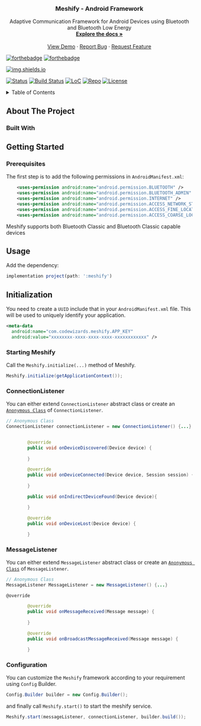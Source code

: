 <div id="top"></div>

<!-- PROJECT LOGO -->
<br />
<div align="center">
  <!-- <a href="https://github.com/kavindaperera/meshify-framework">
    <img src="https://firebasestorage.googleapis.com/v0/b/meshify-f206b.appspot.com/o/logos%2Fmeshify_text_logo_green.svg?alt=media&token=09cfa2c3-f8f1-4309-9bbc-87ab5cdc2b87" alt="Logo" width="500" height="100">
  </a> -->

  <h3 align="center">Meshify - Android Framework</h3>

  <p align="center">
    Adaptive Communication Framework for Android Devices using Bluetooth and Bluetooth Low Energy
    <br />
    <a href="http://ec2-3-20-225-140.us-east-2.compute.amazonaws.com/"><strong>Explore the docs »</strong></a>
    <br />
    <br />
    <a href="https://github.com/kavindaperera/meshify-framework">View Demo</a>
    ·
    <a href="https://github.com/kavindaperera/meshify-framework/issues">Report Bug</a>
    ·
    <a href="https://github.com/kavindaperera/meshify-framework/issues">Request Feature</a>
  </p>
</div>

<!-- PROJECT SHIELDS -->
<!--
*** I'm using markdown "reference style" links for readability.
*** Reference links are enclosed in brackets [ ] instead of parentheses ( ).
*** See the bottom of this document for the declaration of the reference variables
*** for contributors-url, forks-url, etc. This is an optional, concise syntax you may use.
*** https://www.markdownguide.org/basic-syntax/#reference-style-links
-->


[![forthebadge](https://forthebadge.com/images/badges/built-for-android.svg)]()
[![forthebadge](https://forthebadge.com/images/badges/made-with-java.svg)]()

[![img.shields.io](https://img.shields.io/badge/powered%20by-codewizards-brightgreen?style=for-the-badge&logo=CodeIgniter)]()

[![Status](https://badgen.net/badge/status/development/red)]()
[![Build Status](https://badgen.net/badge/build/pending/orange)]()
[![LoC](https://badgen.net/badge/lines/8.54k/green)]()
[![Repo](https://badgen.net/badge/icon/github?icon=github&label)](https://github.com/kavindaperera/meshify-framework)
[![License](https://badgen.net//badge/license/MIT/blue)]()

<!-- TABLE OF CONTENTS -->
<details>
  <summary>Table of Contents</summary>
  <ol>
    <li>
      <a href="#about-the-project">About The Project</a>
      <ul>
        <li><a href="#built-with">Built With</a></li>
      </ul>
    </li>
    <li>
      <a href="#getting-started">Getting Started</a>
      <ul>
        <li><a href="#prerequisites">Prerequisites</a></li>
        <li><a href="#installation">Installation</a></li>
      </ul>
    </li>
    <li><a href="#usage">Usage</a></li>
    <li><a href="#initialization">Initialization</a>
         <ul>
            <li><a href="#starting-meshify">Starting Meshify</a></li>
            <li><a href="#configuration">Configuration</a></li>
        </ul>
    </li>
    <li><a href="#roadmap">Roadmap</a></li>
    <li><a href="#contributing">Contributing</a></li>
    <li><a href="#license">License</a></li>
    <li><a href="#contact">Contact</a></li>
    <li><a href="#acknowledgments">Acknowledgments</a></li>
  </ol>
</details>

## About The Project



### Built With



## Getting Started

### Prerequisites

The first step is to add the following permissions in `AndroidManifest.xml`:

```xml
    <uses-permission android:name="android.permission.BLUETOOTH" />
    <uses-permission android:name="android.permission.BLUETOOTH_ADMIN" />
    <uses-permission android:name="android.permission.INTERNET" />
    <uses-permission android:name="android.permission.ACCESS_NETWORK_STATE" />
    <uses-permission android:name="android.permission.ACCESS_FINE_LOCATION" />
    <uses-permission android:name="android.permission.ACCESS_COARSE_LOCATION" />
```

Meshify supports both Bluetooth Classic and Bluetooth Classic capable devices


## Usage

Add the dependency:

```javascript
implementation project(path: ':meshify')
```

## Initialization

You need to create a `UUID` include that in your `AndroidManifest.xml` file. This will be used to uniquely identify your application.

```xml
<meta-data
  android:name="com.codewizards.meshify.APP_KEY"
  android:value="xxxxxxxx-xxxx-xxxx-xxxx-xxxxxxxxxxxx" />
```
### Starting Meshify

Call the `Meshify.initialize(...)` method of Meshify.

```java
Meshify.initialize(getApplicationContext());
```


### ConnectionListener

You can either extend `ConnectionListener` abstract class or create an [`Anonymous Class`](https://docs.oracle.com/javase/tutorial/java/javaOO/anonymousclasses.html) of `ConnectionListener`.

```java
// Anonymous Class
ConnectionListener connectionListener = new ConnectionListener() {...}
``` 

```java

        @override
        public void onDeviceDiscovered(Device device) {
            
        }

        @override
        public void onDeviceConnected(Device device, Session session) {
            
        }

        public void onIndirectDeviceFound(Device device){

        }

        @override
        public void onDeviceLost(Device device) {
            
        }
```

### MessageListener

You can either extend `MessageListener` abstract class or create an [`Anonymous Class`](https://docs.oracle.com/javase/tutorial/java/javaOO/anonymousclasses.html) of `MessageListener`.

```java
// Anonymous Class
MessageListener MessageListener = new MessageListener() {...}
```

`@override`

```java
        @override
        public void onMessageReceived(Message message) {
        
        }

        @override
        public void onBroadcastMessageReceived(Message message) {
        
        }
```

### Configuration

You can customize the `Meshify` framework according to your requirement using `Config` Builder.

```java
Config.Builder builder = new Config.Builder();
```

and finally call `Meshify.start()` to start the meshify service.

```java
Meshify.start(messageListener, connectionListener, builder.build());
```
